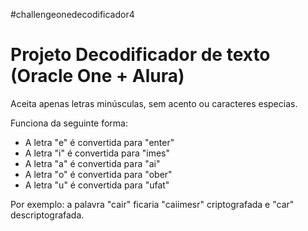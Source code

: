 #challengeonedecodificador4

# Projeto Decodificador de texto (Oracle One + Alura)

Aceita apenas letras minúsculas, sem acento ou caracteres especias.

Funciona da seguinte forma:

- A letra "e" é convertida para "enter"
- A letra "i" é convertida para "imes"
- A letra "a" é convertida para "ai"
- A letra "o" é convertida para "ober"
- A letra "u" é convertida para "ufat"

Por exemplo: a palavra "cair" ficaria "caiimesr" criptografada e "car" descriptografada.
